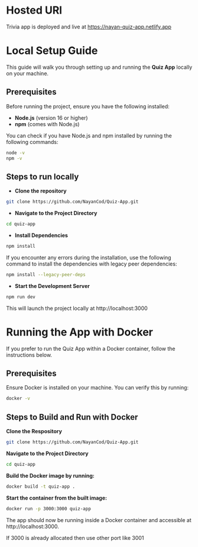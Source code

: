 # Hosted URl
Trivia app is deployed and live at https://nayan-quiz-app.netlify.app

# Local Setup Guide

This guide will walk you through setting up and running the **Quiz App** locally on your machine.

## Prerequisites

Before running the project, ensure you have the following installed:

- **Node.js** (version 16 or higher)
- **npm** (comes with Node.js)

You can check if you have Node.js and npm installed by running the following commands:

```bash
node -v
npm -v
```

## Steps to run locally


- **Clone the repository**
```bash
git clone https://github.com/NayanCod/Quiz-App.git
```


- **Navigate to the Project Directory**
```bash
cd quiz-app
```


- **Install Dependencies**
```bash
npm install
```
If you encounter any errors during the installation, use the following command to install the dependencies with legacy peer dependencies:
```bash
npm install --legacy-peer-deps
````


- **Start the Development Server**
```bash
npm run dev
```


This will launch the project locally at http://localhost:3000

# Running the App with Docker

If you prefer to run the Quiz App within a Docker container, follow the instructions below.

## Prerequisites

Ensure Docker is installed on your machine. You can verify this by running:

```bash
docker -v
```

## Steps to Build and Run with Docker
**Clone the Respository**
```bash
git clone https://github.com/NayanCod/Quiz-App.git
```

**Navigate to the Project Directory**
```bash
cd quiz-app
```

**Build the Docker image by running:**
```bash
docker build -t quiz-app .
```

**Start the container from the built image:**
```bash
docker run -p 3000:3000 quiz-app
```

The app should now be running inside a Docker container and accessible at http://localhost:3000.

If 3000 is already allocated then use other port like 3001

